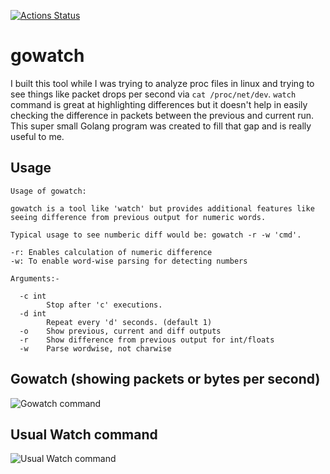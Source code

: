 [![Actions Status](https://github.com/shadyabhi/gowatch/workflows/Go/badge.svg)](https://github.com/shadyabhi/gowatch/actions)

gowatch
=======

I built this tool while I was trying to analyze proc files in linux and trying to see things like packet drops per second via `cat /proc/net/dev`. `watch` command is great at highlighting differences but it doesn't help in easily checking the difference in packets between the previous and current run. This super small Golang program was created to fill that gap and is really useful to me. 

## Usage

```
Usage of gowatch:

gowatch is a tool like 'watch' but provides additional features like
seeing difference from previous output for numeric words.

Typical usage to see numberic diff would be: gowatch -r -w 'cmd'.

-r: Enables calculation of numeric difference
-w: To enable word-wise parsing for detecting numbers

Arguments:-

  -c int
        Stop after 'c' executions.
  -d int
        Repeat every 'd' seconds. (default 1)
  -o    Show previous, current and diff outputs
  -r    Show difference from previous output for int/floats
  -w    Parse wordwise, not charwise
```

## Gowatch (showing packets or bytes per second)
![Gowatch command](https://shadyabhi.keybase.pub/gowatch_command.gif)

## Usual Watch command
![Usual Watch command](https://shadyabhi.keybase.pub/watch_command.gif)
